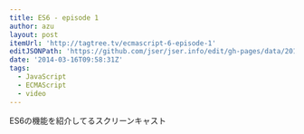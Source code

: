 ```yaml
---
title: ES6 - episode 1
author: azu
layout: post
itemUrl: 'http://tagtree.tv/ecmascript-6-episode-1'
editJSONPath: 'https://github.com/jser/jser.info/edit/gh-pages/data/2014/03/index.json'
date: '2014-03-16T09:58:31Z'
tags:
  - JavaScript
  - ECMAScript
  - video
---
```

ES6の機能を紹介してるスクリーンキャスト
